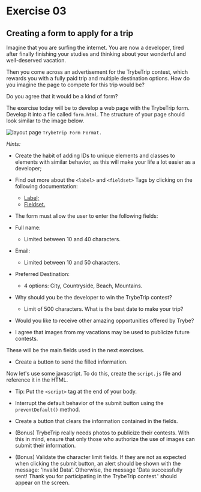 # Exercise 03

## Creating a form to apply for a trip

Imagine that you are surfing the internet. You are now a developer, tired after finally finishing your studies and thinking about your wonderful and well-deserved vacation.

Then you come across an advertisement for the TrybeTrip contest, which rewards you with a fully paid trip and multiple destination options. How do you imagine the page to compete for this trip would be?

Do you agree that it would be a kind of form?

The exercise today will be to develop a web page with the TrybeTrip form. Develop it into a file called `form.html`. The structure of your page should look similar to the image below.

![layout page](./images/Formato%20do%20Formul%C3%A1rio%20TrybeTrip.webp)
`TrybeTrip Form Format.`

*Hints:*

- Create the habit of adding IDs to unique elements and classes to elements with similar behavior, as this will make your life a lot easier as a developer;

- Find out more about the `<label>` and `<fieldset>` Tags by clicking on the following documentation:
    - [Label;](https://developer.mozilla.org/pt-BR/docs/Web/HTML/Element/label)
    - [Fieldset.](https://developer.mozilla.org/pt-BR/docs/Web/HTML/Element/fieldset)

- The form must allow the user to enter the following fields:

- Full name:
    - Limited between 10 and 40 characters.

- Email:
    - Limited between 10 and 50 characters.

- Preferred Destination:
    - 4 options: City, Countryside, Beach, Mountains.

- Why should you be the developer to win the TrybeTrip contest?
    - Limit of 500 characters.
What is the best date to make your trip?

- Would you like to receive other amazing opportunities offered by Trybe?

- I agree that images from my vacations may be used to publicize future contests.

These will be the main fields used in the next exercises.

- Create a button to send the filled information.

Now let's use some javascript. To do this, create the `script.js` file and reference it in the HTML.

- Tip: Put the `<script>` tag at the end of your body.

- Interrupt the default behavior of the submit button using the `preventDefault()` method.

- Create a button that clears the information contained in the fields.

- (Bonus) TrybeTrip really needs photos to publicize their contests. With this in mind, ensure that only those who authorize the use of images can submit their information.

- (Bonus) Validate the character limit fields. If they are not as expected when clicking the submit button, an alert should be shown with the message: 'Invalid Data'. Otherwise, the message 'Data successfully sent! Thank you for participating in the TrybeTrip contest.' should appear on the screen.

